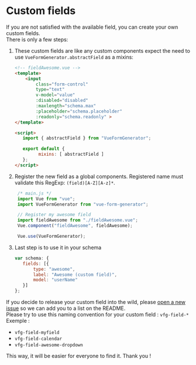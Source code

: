 # Custom fields

If you are not satisfied with the available field, you can create your own custom fields.  
There is only a few steps:

1. These custom fields are like any custom components expect the need to use `VueFormGenerator.abstractField` as a mixins:

   ```html
   <!-- fieldAwesome.vue -->
   <template>
       <input 
           class="form-control" 
           type="text" 
           v-model="value" 
           :disabled="disabled"
           :maxlength="schema.max"
           :placeholder="schema.placeholder"
           :readonly="schema.readonly" >
   </template>

   <script>
      import { abstractField } from "VueFormGenerator";

      export default {
            mixins: [ abstractField ]
      };
   </script>
   ```

2. Register the new field as a global components. Registered name must validate this RegExp: `(field)[A-Z][A-z]*`.

   ```js
    /* main.js */
    import Vue from "vue";
    import VueFormGenerator from "vue-form-generator";

    // Register my awesome field
    import fieldAwesome from "./fieldAwesome.vue";
    Vue.component("fieldAwesome", fieldAwesome);

    Vue.use(VueFormGenerator);
   ```

3. Last step is to use it in your schema

   ```js
   var schema: {
      fields: [{
          type: "awesome",
          label: "Awesome (custom field)",
          model: "userName"
      }]
   };
   ```

If you decide to release your custom field into the wild, please [open a new issue](https://github.com/vue-generators/vue-form-generator/issues) so we can add you to a list on the README.  
Please try to use this naming convention for your custom field : `vfg-field-*`  
Exemple :

* `vfg-field-myfield`
* `vfg-field-calendar`
* `vfg-field-awesome-dropdown`

This way, it will be easier for everyone to find it. Thank you !

